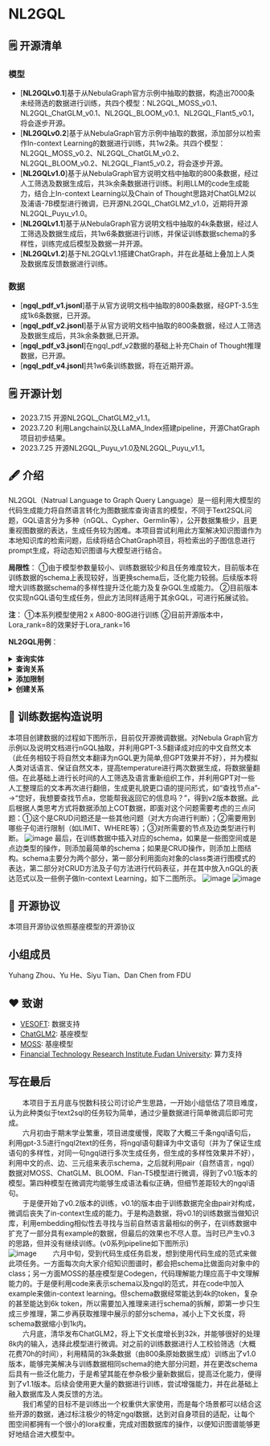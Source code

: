 # NL2GQL

## :spiral_notepad: 开源清单

### 模型

- [**NL2GQLv0.1**]基于从NebulaGraph官方示例中抽取的数据，构造出7000条未经筛选的数据进行训练，共四个模型：NL2GQL_MOSS_v0.1、NL2GQL_ChatGLM_v0.1、NL2GQL_BLOOM_v0.1、NL2GQL_Flant5_v0.1，将会逐步开源。
- [**NL2GQLv0.2**]基于从NebulaGraph官方示例中抽取的数据，添加部分以检索作In-context Learning的数据进行训练，共1w2条。共四个模型：NL2GQL_MOSS_v0.2、NL2GQL_ChatGLM_v0.2、NL2GQL_BLOOM_v0.2、NL2GQL_Flant5_v0.2，将会逐步开源。
- [**NL2GQLv1.0**]基于从NebulaGraph官方说明文档中抽取的800条数据，经过人工筛选及数据生成后，共3k余条数据进行训练。利用LLM的code生成能力，结合上In-context Learning以及Chain of Thought思路对ChatGLM2以及浦语-7B模型进行微调，已开源NL2GQL_ChatGLM2_v1.0，近期将开源NL2GQL_Puyu_v1.0。
- [**NL2GQLv1.1**]基于从NebulaGraph官方说明文档中抽取的4k条数据，经过人工筛选及数据生成后，共1w6条数据进行训练，并保证训练数据schema的多样性，训练完成后模型及数据一并开源。
- [**NL2GQLv1.2**]基于NL2GQLv1.1搭建ChatGraph，并在此基础上叠加上人类及数据库反馈数据进行训练。

### 数据

- [**ngql_pdf_v1.jsonl**]基于从官方说明文档中抽取的800条数据，经GPT-3.5生成1k6条数据，已开源。
- [**ngql_pdf_v2.jsonl**]基于从官方说明文档中抽取的800条数据，经过人工筛选及数据生成后，共3k余条数据,已开源。
- [**ngql_pdf_v3.jsonl**]在ngql_pdf_v2数据的基础上补充Chain of Thought推理数据，已开源。
- [**ngql_pdf_v4.jsonl**]共1w6条训练数据，将在近期开源。

## :spiral_notepad: 开源计划

- 2023.7.15 开源NL2GQL_ChatGLM2_v1.1。
- 2023.7.20 利用Langchain以及LLaMA_Index搭建pipeline，开源ChatGraph项目初步结果。
- 2023.7.25 开源NL2GQL_Puyu_v1.0及NL2GQL_Puyu_v1.1。

## :fountain_pen: 介绍

NL2GQL（Natrual Language to Graph Query Language）是一组利用大模型的代码生成能力将自然语言转化为图数据库查询语言的模型，不同于Text2SQL问题，GQL语言分为多种（nGQL、Cypher、Germlin等），公开数据集极少，且更重视图数据的表达，生成任务较为困难。本项目尝试利用此方案解决知识图谱作为本地知识库的检索问题，后续将结合ChatGraph项目，将检索出的子图信息进行prompt生成，将动态知识图谱与大模型进行结合。

**局限性**：
①由于模型参数量较小、训练数据较少和且任务难度较大，目前版本在训练数据的schema上表现较好，当更换schema后，泛化能力较弱。后续版本将增大训练数据schema的多样性提升泛化能力及复杂GQL生成能力。
②目前版本仅实现nGQL语句生成任务，但此方法同样适用于其余GQL，可进行拓展试验。

**注**：
①本系列模型使用2 x A800-80G进行训练
②目前开源版本中，Lora_rank=8的效果好于Lora_rank=16

**NL2GQL用例**：

<details><summary><b>查询实体</b></summary>

![image](https://github.com/zhiqix/NL2GQL/blob/main/image/image1.png)

</details>

<details><summary><b>查询关系</b></summary>

![image](https://github.com/zhiqix/NL2GQL/blob/main/image/image2.png)

</details>

<details><summary><b>添加限制</b></summary>

![image](https://github.com/zhiqix/NL2GQL/blob/main/image/image3.png)
</details>

<details><summary><b>创建关系</b></summary>

![image](https://github.com/zhiqix/NL2GQL/blob/main/image/image4.png)

</details>

## :page_with_curl: 训练数据构造说明

本项目创建数据的过程如下图所示，目前仅开源微调数据。对Nebula Graph官方示例以及说明文档进行nGQL抽取，并利用GPT-3.5翻译成对应的中文自然文本（此任务相较于将自然文本翻译为nGQL更为简单,但GPT效果并不好），并为模拟人类对话语言、保证自然文本，提高temperature进行两次数据生成，将数据量翻倍。在此基础上进行长时间的人工筛选及语言重新组织工作，并利用GPT对一些人工整理后的文本再次进行翻倍，生成更礼貌更口语的提问形式，如“查找节点a”-->“您好，我想要查找节点a，您能帮我返回它的信息吗？”，得到v2版本数据。此后根据人类思考方式将数据添加上COT数据，即面对这个问题需要考虑的三点问题：①这个是CRUD问题还是一些其他问题（对大方向进行判断）；②需要用到哪些子句进行限制（如LIMIT、WHERE等）；③对所需要的节点及边类型进行判断。
![image](https://github.com/zhiqix/NL2GQL/blob/main/image/data_build.png)
最后，在训练数据中插入对应的schema，如果是一些图空间或是点边类型的操作，则添加最简单的schema；如果是CRUD操作，则添加上图结构。schema主要分为两个部分，第一部分利用面向对象的class类进行图模式的表达，第二部分对CRUD方法及子句方法进行代码表征，并在其中放入nGQL的表达范式以及一些例子做In-context Learning，如下二图所示。
![image](https://github.com/zhiqix/NL2GQL/blob/main/image/schema1.png)
![image](https://github.com/zhiqix/NL2GQL/blob/main/image/schema2.png)

## :page_with_curl: 开源协议

本项目开源协议依照基座模型的开源协议

## 小组成员

Yuhang Zhou、Yu He、Siyu Tian、Dan Chen from FDU

## :heart: 致谢

- [VESOFT](https://github.com/vesoft-inc): 数据支持
- [ChatGLM2](https://github.com/THUDM/ChatGLM2-6B): 基座模型
- [MOSS](https://github.com/OpenLMLab/MOSS): 基座模型
- [Financial Technology Research Institute,Fudan University](https://cs.fudan.edu.cn/): 算力支持

## 写在最后

&emsp;&emsp;本项目于五月底与悦数科技公司讨论产生思路，一开始小组低估了项目难度，认为此种类似于text2sql的任务较为简单，通过少量数据进行简单微调后即可完成。  
&emsp;&emsp;六月初由于期末学业繁重，项目进度缓慢，爬取了大概三千条ngql语句后，利用gpt-3.5进行ngql2text的任务，将ngql语句翻译为中文语句（并为了保证生成语句的多样性，对同一句ngql进行多次生成任务，但生成的多样性效果并不好），利用中文的点、边、三元组来表示schema，之后就利用pair（自然语言，ngql）数据对MOSS、ChatGLM、BLOOM、Flan-T5模型进行微调，得到了v0.1版本的模型。第四种模型在微调完均能够生成语法看似正确，但细节差距较大的ngql语句。  
&emsp;&emsp;于是便开始了v0.2版本的训练，v0.1的版本由于训练数据完全由pair对构成，微调后丧失了in-context生成的能力。于是构造数据，将v0.1的训练数据当做知识库，利用embedding相似性去寻找与当前自然语言最相似的例子，在训练数据中扩充了一部分具有example的数据，但最后的效果也不尽人意。当时已产生v0.3的思路，但并没有继续训练。(v0系列pipeline如下图所示)  
![image](https://github.com/zhiqix/NL2GQL/blob/main/image/v0_pipeline.png)
&emsp;&emsp;六月中旬，受到代码生成任务启发，想到使用代码生成的范式来做此项任务。一方面每次向大家介绍知识图谱时，都会把schema比做面向对象中的class；另一方面MOSS的基座模型是Codegen，代码理解能力理应高于中文理解能力的。于是便利用code来表示schema以及ngql的范式，并在code中加入example来做in-context learning。但schema数据经常能达到4k的token，复杂的甚至能达到6k token，所以需要加入推理来进行schema的拆解，即第一步只生成三步推理，第二步再获取推理中展示的部分schema，减小上下文长度，将schema数据缩小到1k内。  
&emsp;&emsp;六月底，清华发布ChatGLM2，将上下文长度增长到32k，并能够很好的处理8k内的输入，选择此模型进行微调。对之前的训练数据进行人工校验筛选（大概花费70h的时间），利用精简的3k条数据（由800条原始数据生成）训练出了v1.0版本，能够完美解决与训练数据相同schema的绝大部分问题，并在更改schema后具有一些泛化能力，于是希望其能在参杂极少量新数据后，提高泛化能力，便得到了v1.1版本。后续会使用更大量的数据进行训练，尝试增强能力，并在此基础上融入数据库及人类反馈的方法。  
&emsp;&emsp;我们希望的目标不是训练出一个权重供大家使用，而是每个场景都可以结合这些开源的数据，通过标注极少的特定ngql数据，达到对自身项目的适配，让每个图空间都拥有一个很小的lora权重，完成对图数据库的操作，以便知识图谱能够更好地结合进大模型中。  
